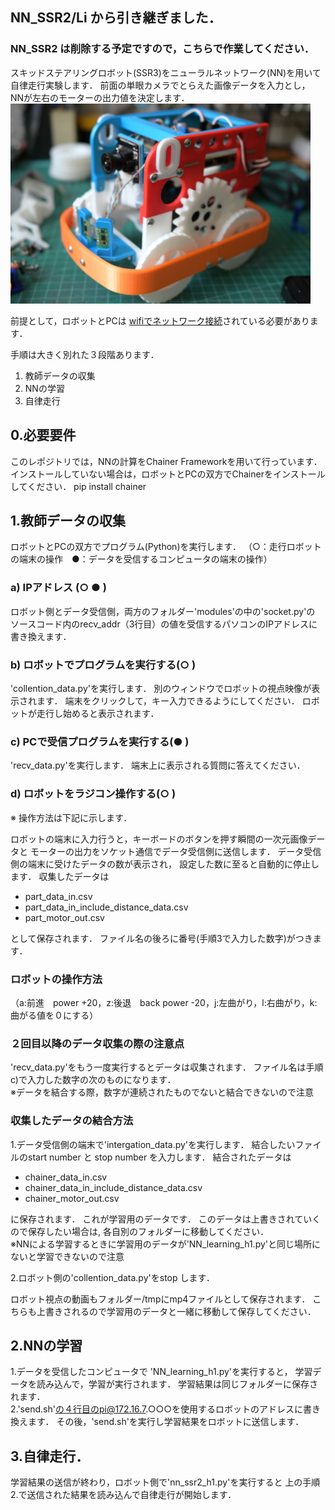 ## NN_SSR2/Li から引き継ぎました．
### NN_SSR2 は削除する予定ですので，こちらで作業してください．

スキッドステアリングロボット(SSR3)をニューラルネットワーク(NN)を用いて
自律走行実験します．
前面の単眼カメラでとらえた画像データを入力とし，
NNが左右のモーターの出力値を決定します．
<img src="https://github.com/HondaLab/NN_SSR3/blob/main/SSR3a.JPG" width="480">

前提として，ロボットとPCは
[wifiでネットワーク接続](https://github.com/HondaLab/Robot-Intelligence/wiki/wifi%E3%81%AE%E8%A8%AD%E5%AE%9A)されている必要があります．

手順は大きく別れた３段階あります．
1. 教師データの収集
2. NNの学習
3. 自律走行

## 0.必要要件
このレポジトリでは，NNの計算をChainer Frameworkを用いて行っています．
インストールしていない場合は，ロボットとPCの双方でChainerをインストールしてください．
  pip install chainer


## 1.教師データの収集
ロボットとPCの双方でプログラム(Python)を実行します．
（○：走行ロボットの端末の操作　●：データを受信するコンピュータの端末の操作）<br>
### a) IPアドレス (○ ● )
ロボット側とデータ受信側，両方のフォルダー'modules'の中の'socket.py'の
ソースコード内のrecv_addr（3行目）の値を受信するパソコンのIPアドレスに
書き換えます．<br>

### b) ロボットでプログラムを実行する(○ ) 
'collention_data.py'を実行します．
別のウィンドウでロボットの視点映像が表示されます．
端末をクリックして，キー入力できるようにしてください．
ロボットが走行し始めると表示されます．

### c) PCで受信プログラムを実行する(● ) 
'recv_data.py'を実行します．
端末上に表示される質問に答えてください．

### d) ロボットをラジコン操作する(○ ) 
※ 操作方法は下記に示します．

ロボットの端末に入力行うと，キーボードのボタンを押す瞬間の一次元画像データと
モーターの出力をソケット通信でデータ受信側に送信します．
データ受信側の端末に受けたデータの数が表示され，
設定した数に至ると自動的に停止します．
収集したデータは

 - part_data_in.csv
 - part_data_in_include_distance_data.csv
 - part_motor_out.csv

として保存されます．
ファイル名の後ろに番号(手順3で入力した数字)がつきます．<br>

### ロボットの操作方法
（a:前進　power +20，z:後退　back power -20，j:左曲がり，l:右曲がり，k:曲がる値を０にする）<br>

### ２回目以降のデータ収集の際の注意点<br>
'recv_data.py'をもう一度実行するとデータは収集されます．
ファイル名は手順c)で入力した数字の次のものになります．<br>
※データを結合する際，数字が連続されたものでないと結合できないので注意<br>

### 収集したデータの結合方法<br>
 1.データ受信側の端末で'intergation_data.py'を実行します．
結合したいファイルのstart number と stop number を入力します．
結合されたデータは

 - chainer_data_in.csv 
 - chainer_data_in_include_distance_data.csv
 - chainer_motor_out.csv

に保存されます．
これが学習用のデータです．
このデータは上書きされていくので保存したい場合は,
各自別のフォルダーに移動してください．<br>
※NNによる学習するときに学習用のデータが'NN_learning_h1.py'と同じ場所にないと学習できないので注意

 2.ロボット側の'collention_data.py'をstop します．

ロボット視点の動画もフォルダー/tmpにmp4ファイルとして保存されます．
こちらも上書きされるので学習用のデータと一緒に移動して保存してください．<br>

## 2.NNの学習<br>
1.データを受信したコンピュータで 'NN_learning_h1.py'を実行すると，
学習データを読み込んで，学習が実行されます．
学習結果は同じフォルダーに保存されます．<br>
2.'send.sh'の４行目のpi@172.16.7.○○○を使用するロボットのアドレスに書き換えます．
その後，'send.sh'を実行し学習結果をロボットに送信します．<br>


## 3.自律走行．
学習結果の送信が終わり，ロボット側で'nn_ssr2_h1.py'を実行すると
上の手順2.で送信された結果を読み込んで自律走行が開始します．<br>
